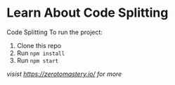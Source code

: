 # Learn About Code Splitting
Code Splitting 
To run the project:

1. Clone this repo
2. Run `npm install`
3. Run `npm start`

*visist https://zerotomastery.io/ for more*


